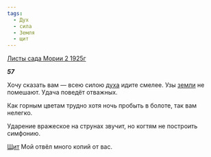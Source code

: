 ```yaml
---
tags:
  - Дух
  - сила
  - Земля
  - щит
---
```

[Листы сада Мории 2 1925г](https://127.0.0.1:4002/agni/1925)

___57___

Хочу сказать вам — всею силою [духа](../../../tags/#Дух) идите смелее. Узы [земли](../../../tags/#Земля) не помешают. Удача поведёт отважных.   

Как горным цветам трудно хотя ночь пробыть в болоте, так вам нелегко.   

Ударение вражеское на струнах звучит, но когтям не построить симфонию.   

[Щит](../../../tags/#щит) Мой отвёл много копий от вас.   

